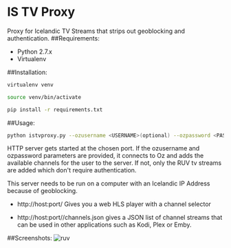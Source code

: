 # IS TV Proxy
Proxy for Icelandic TV Streams that strips out geoblocking and authentication.
##Requirements:
* Python 2.7.x
* Virtualenv

##Installation:
```bash
virtualenv venv

source venv/bin/activate

pip install -r requirements.txt
```
##Usage:
```bash
python istvproxy.py --ozusername <USERNAME>(optional) --ozpassword <PASSWORD>(optional) --port <PORT>(optional, default=13377) --host <HOST>(optional)
```

HTTP server gets started at the chosen port. If the ozusername and ozpassword parameters are provided, it connects to Oz and adds the available channels for the user to the server. If not, only the RUV tv streams are added which don't require authentication.

This server needs to be run on a computer with an Icelandic IP Address because of geoblocking.

* http://host:port/ Gives you a web HLS player with a channel selector

* http://host:port//channels.json gives a JSON list of channel streams that can be used in other applications such as Kodi, Plex or Emby.

##Screenshots:
![ruv](https://cloud.githubusercontent.com/assets/2439255/20775985/bb414582-b755-11e6-96cb-8fdc8218b2a4.PNG)
